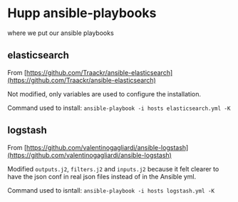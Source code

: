 # Hupp ansible-playbooks

where we put our ansible playbooks

## elasticsearch

From [https://github.com/Traackr/ansible-elasticsearch](https://github.com/Traackr/ansible-elasticsearch)

Not modified, only variables are used to configure the installation.

Command used to install: `ansible-playbook -i hosts elasticsearch.yml -K`

## logstash

From [https://github.com/valentinogagliardi/ansible-logstash](https://github.com/valentinogagliardi/ansible-logstash)

Modified `outputs.j2`, `filters.j2` and `inputs.j2` because it felt clearer
to have the json conf in real json files instead of in the Ansible yml.

Command used to isntall: `ansible-playbook -i hosts logstash.yml -K`
